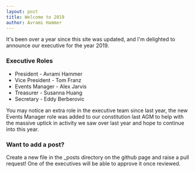 ```yaml
---
layout: post
title: Welcome to 2019
author: Avrami Hammer
---
```


It's been over a year since this site was updated, and I'm delighted to announce our executive for the year 2019.

### Executive Roles

* President - Avrami Hammer
* Vice President - Tom Franz
* Events Manager - Alex Jarvis
* Treasurer - Susanna Huang
* Secretary - Eddy Berberovic

You may notice an extra role in the executive team since last year, the new Events Manager role was added to our
constitution last AGM to help with the massive uptick in activity we saw over last year and hope to continue into this year.

### Want to add a post?

Create a new file in the _posts directory on the github page and raise a pull request!
One of the executives will be able to approve it once reviewed.